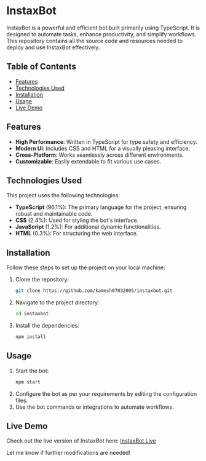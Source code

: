 


# InstaxBot

InstaxBot is a powerful and efficient bot built primarily using TypeScript. It is designed to automate tasks, enhance productivity, and simplify workflows. This repository contains all the source code and resources needed to deploy and use InstaxBot effectively.

## Table of Contents

- [Features](#features)
- [Technologies Used](#technologies-used)
- [Installation](#installation)
- [Usage](#usage)
- [Live Demo](#live-demo)

## Features

- **High Performance**: Written in TypeScript for type safety and efficiency.
- **Modern UI**: Includes CSS and HTML for a visually pleasing interface.
- **Cross-Platform**: Works seamlessly across different environments.
- **Customizable**: Easily extendable to fit various use cases.

## Technologies Used

This project uses the following technologies:

- **TypeScript** (96.1%): The primary language for the project, ensuring robust and maintainable code.
- **CSS** (2.4%): Used for styling the bot's interface.
- **JavaScript** (1.2%): For additional dynamic functionalities.
- **HTML** (0.3%): For structuring the web interface.

## Installation

Follow these steps to set up the project on your local machine:

1. Clone the repository:
   ```bash
   git clone https://github.com/kamesh07032005/instaxbot.git
   ```
2. Navigate to the project directory:
   ```bash
   cd instaxbot
   ```
3. Install the dependencies:
   ```bash
   npm install
   ```

## Usage

1. Start the bot:
   ```bash
   npm start
   ```
2. Configure the bot as per your requirements by editing the configuration files.
3. Use the bot commands or integrations to automate workflows.

## Live Demo

Check out the live version of InstaxBot here: [InstaxBot Live](https://instaxbot.netlify.app/)

Let me know if further modifications are needed!
